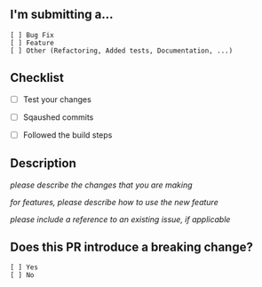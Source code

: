 ## I'm submitting a...

```
[ ] Bug Fix
[ ] Feature
[ ] Other (Refactoring, Added tests, Documentation, ...)
```

## Checklist

- [ ] Test your changes
- [ ] Sqaushed commits
- [ ] Followed the build steps


## Description

_please describe the changes that you are making_

_for features, please describe how to use the new feature_

_please include a reference to an existing issue, if applicable_


## Does this PR introduce a breaking change?

```
[ ] Yes
[ ] No
```
